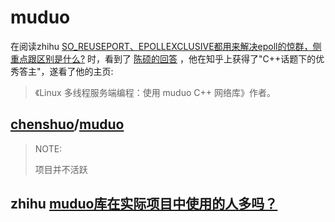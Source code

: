 # muduo 

在阅读zhihu  [SO_REUSEPORT、EPOLLEXCLUSIVE都用来解决epoll的惊群，侧重点跟区别是什么?](https://www.zhihu.com/question/290390092) 时，看到了 [陈硕的回答](https://www.zhihu.com/question/290390092/answer/469947524) ，他在知乎上获得了"C++话题下的优秀答主"，遂看了他的主页:

> 《Linux 多线程服务端编程：使用 muduo C++ 网络库》作者。

## [chenshuo](https://github.com/chenshuo)/**[muduo](https://github.com/chenshuo/muduo)**

> NOTE: 
>
> 项目并不活跃

## zhihu [muduo库在实际项目中使用的人多吗？](https://www.zhihu.com/question/24590359)

